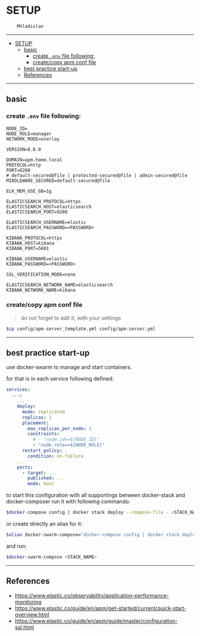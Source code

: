 # SETUP

```sh
    MVladislav
```

---

- [SETUP](#setup)
  - [basic](#basic)
    - [create `.env` file following:](#create-env-file-following)
    - [create/copy apm conf file](#createcopy-apm-conf-file)
  - [best practice start-up](#best-practice-start-up)
  - [References](#references)

---

## basic

### create `.env` file following:

```env
NODE_ID=
NODE_ROLE=manager
NETWORK_MODE=overlay

VERSION=8.0.0

DOMAIN=apm.home.local
PROTOCOL=http
PORT=8200
# default-secured@file | protected-secured@file | admin-secured@file
MIDDLEWARE_SECURED=default-secured@file

ELK_MEM_USE_GB=1g

ELASTICSEARCH_PROTOCOL=https
ELASTICSEARCH_HOST=elasticsearch
ELASTICSEARCH_PORT=9200

ELASTICSEARCH_USERNAME=elastic
ELASTICSEARCH_PASSWORD=<PASSWORD>

KIBANA_PROTOCOL=https
KIBANA_HOST=kibana
KIBANA_PORT=5601

KIBANA_USERNAME=elastic
KIBANA_PASSWORD=<PASSWORD>

SSL_VERIFICATION_MODE=none

ELASTICSEARCH_NETWORK_NAME=elasticsearch
KIBANA_NETWORK_NAME=kibana
```

### create/copy apm conf file

> do not forget to edit it, with your settings

```sh
$cp config/apm-server_template.yml config/apm-server.yml
```

---

## best practice start-up

use docker-swarm to manage and start containers.

for that is in each service following defined:

```yml
services:
  ...:
    ...
    deploy:
      mode: replicated
      replicas: 1
      placement:
        max_replicas_per_node: 1
        constraints:
          # - "node.id==${NODE_ID}"
          - "node.role==${NODE_ROLE}"
      restart_policy:
        condition: on-failure
    ...
    ports:
      - target: ...
        published: ...
        mode: host
```

to start this configuration with all supportings between docker-stack and docker-composer
run it with following commando:

```sh
$docker-compose config | docker stack deploy --compose-file - <STACK_NAME>
```

or create directly an alias for it:

```sh
$alias docker-swarm-compose="docker-compose config | docker stack deploy --compose-file -"
```

and run:

```sh
$docker-swarm-compose <STACK_NAME>
```

---

## References

- <https://www.elastic.co/observability/application-performance-monitoring>
- <https://www.elastic.co/guide/en/apm/get-started/current/quick-start-overview.html>
- <https://www.elastic.co/guide/en/apm/guide/master/configuration-ssl.html>
